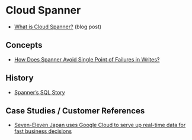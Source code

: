 # Cloud Spanner

- [What is Cloud Spanner?](https://cloud.google.com/blog/topics/developers-practitioners/what-cloud-spanner) (blog post)

## Concepts
- [How Does Spanner Avoid Single Point of Failures in Writes?](https://medium.com/google-cloud/how-does-spanner-avoid-single-point-of-failures-in-writes-4f7765cd894)

## History
- [Spanner’s SQL Story](https://medium.com/google-cloud/spanners-sql-story-79bda8bb632d)

## Case Studies / Customer References
- [Seven-Eleven Japan uses Google Cloud to serve up real-time data for fast business decisions](https://cloud.google.com/blog/products/data-analytics/how-7-eleven-japan-built-its-new-data-platform)
